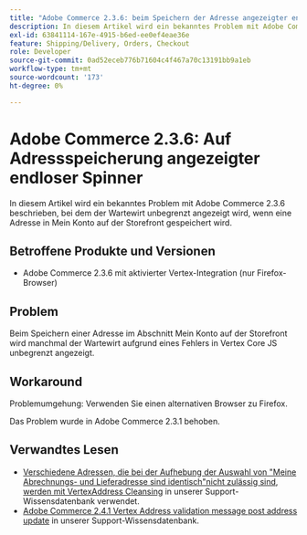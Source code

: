 ```yaml
---
title: "Adobe Commerce 2.3.6: beim Speichern der Adresse angezeigter endloser Spinner"
description: In diesem Artikel wird ein bekanntes Problem mit Adobe Commerce 2.3.6 beschrieben, bei dem der Wartewirt unbegrenzt angezeigt wird, wenn eine Adresse in Mein Konto auf der Storefront gespeichert wird.
exl-id: 63841114-167e-4915-b6ed-ee0ef4eae36e
feature: Shipping/Delivery, Orders, Checkout
role: Developer
source-git-commit: 0ad52eceb776b71604c4f467a70c13191bb9a1eb
workflow-type: tm+mt
source-wordcount: '173'
ht-degree: 0%

---
```


# Adobe Commerce 2.3.6: Auf Adressspeicherung angezeigter endloser Spinner

In diesem Artikel wird ein bekanntes Problem mit Adobe Commerce 2.3.6 beschrieben, bei dem der Wartewirt unbegrenzt angezeigt wird, wenn eine Adresse in Mein Konto auf der Storefront gespeichert wird.

## Betroffene Produkte und Versionen

* Adobe Commerce 2.3.6 mit aktivierter Vertex-Integration (nur Firefox-Browser)

## Problem

Beim Speichern einer Adresse im Abschnitt Mein Konto auf der Storefront wird manchmal der Wartewirt aufgrund eines Fehlers in Vertex Core JS unbegrenzt angezeigt.

## Workaround

Problemumgehung: Verwenden Sie einen alternativen Browser zu Firefox.

Das Problem wurde in Adobe Commerce 2.3.1 behoben.

## Verwandtes Lesen

* [Verschiedene Adressen, die bei der Aufhebung der Auswahl von &quot;Meine Abrechnungs- und Lieferadresse sind identisch&quot;nicht zulässig sind, werden mit VertexAddress Cleansing](/help/troubleshooting/miscellaneous/vertex-address-cleansing-different-addresses-not-allowed.md) in unserer Support-Wissensdatenbank verwendet.
* [Adobe Commerce 2.4.1 Vertex Address validation message post address update](/help/troubleshooting/miscellaneous/magento-2-4-1-vertex-address-validation-message-post-address-update.md) in unserer Support-Wissensdatenbank.
